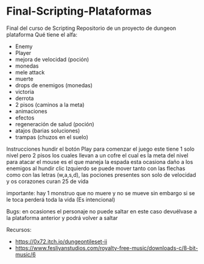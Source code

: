 # Final-Scripting-Plataformas
Final del curso de Scripting
Repositorio de un proyecto de dungeon plataforma
Qué tiene el alfa:
- Enemy
- Player
- mejora de velocidad (poción)
- monedas
- mele attack
- muerte
- drops de enemigos (monedas)
- victoria
- derrota
- 2 pisos (caminos a la meta)
- animaciones
- efectos 
- regeneración de salud (poción)
- atajos (barias soluciones)
- trampas (chuzos en el suelo)

Instrucciones
hundir el botón Play para comenzar el juego este tiene 1 solo nivel pero 2 pisos los cuales llevan a un cofre el cual es la meta del nivel para atacar el mouse es el que maneja la espada esta ocasiona daño a los enemigos al hundir clic Izquierdo se puede mover tanto con las flechas como con las letras (w,a,s,d), las pociones presentes son solo de velocidad y os corazones curan 25 de vida 

importante:
hay 1 monstruo que no muere y no se mueve sin embargo si se le toca perderá toda la vida (Es intencional)

Bugs:
en ocasiones el personaje no puede saltar en este caso devuélvase a la plataforma anterior y podrá volver a saltar


Recursos:
- https://0x72.itch.io/dungeontileset-ii
- https://www.fesliyanstudios.com/royalty-free-music/downloads-c/8-bit-music/6
